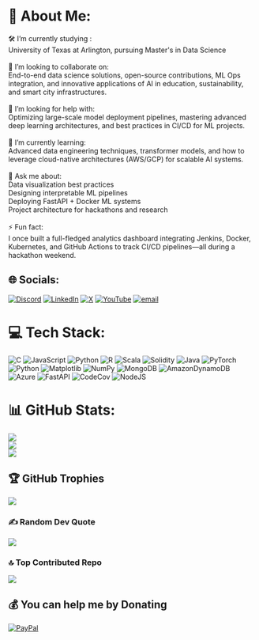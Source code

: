 # 💫 About Me:
🛠 I’m currently studying :<br>University of Texas at Arlington, pursuing Master's in Data Science<br><br>🤝 I’m looking to collaborate on:<br>End-to-end data science solutions, open-source contributions, ML Ops integration, and innovative applications of AI in education, sustainability, and smart city infrastructures.<br><br>🧠 I’m looking for help with:<br>Optimizing large-scale model deployment pipelines, mastering advanced deep learning architectures, and best practices in CI/CD for ML projects.<br><br>🌱 I’m currently learning:<br>Advanced data engineering techniques, transformer models, and how to leverage cloud-native architectures (AWS/GCP) for scalable AI systems.<br><br>💬 Ask me about:<br>Data visualization best practices<br>Designing interpretable ML pipelines<br>Deploying FastAPI + Docker ML systems<br>Project architecture for hackathons and research<br><br>⚡ Fun fact:<br>I once built a full-fledged analytics dashboard integrating Jenkins, Docker, Kubernetes, and GitHub Actions to track CI/CD pipelines—all during a hackathon weekend.


## 🌐 Socials:
[![Discord](https://img.shields.io/badge/Discord-%237289DA.svg?logo=discord&logoColor=white)](https://discord.gg/yashjoshi2124) [![LinkedIn](https://img.shields.io/badge/LinkedIn-%230077B5.svg?logo=linkedin&logoColor=white)](https://linkedin.com/in/www.linkedin.com/in/yash-joshi21) [![X](https://img.shields.io/badge/X-black.svg?logo=X&logoColor=white)](https://x.com/https://x.com/yashjosh7486) [![YouTube](https://img.shields.io/badge/YouTube-%23FF0000.svg?logo=YouTube&logoColor=white)](https://youtube.com/@Yash_Joshi) [![email](https://img.shields.io/badge/Email-D14836?logo=gmail&logoColor=white)](mailto:yashjosh7486@gmail.com) 

# 💻 Tech Stack:
![C](https://img.shields.io/badge/c-%2300599C.svg?style=plastic&logo=c&logoColor=white) ![JavaScript](https://img.shields.io/badge/javascript-%23323330.svg?style=plastic&logo=javascript&logoColor=%23F7DF1E) ![Python](https://img.shields.io/badge/python-3670A0?style=plastic&logo=python&logoColor=ffdd54) ![R](https://img.shields.io/badge/r-%23276DC3.svg?style=plastic&logo=r&logoColor=white) ![Scala](https://img.shields.io/badge/scala-%23DC322F.svg?style=plastic&logo=scala&logoColor=white) ![Solidity](https://img.shields.io/badge/Solidity-%23363636.svg?style=plastic&logo=solidity&logoColor=white) ![Java](https://img.shields.io/badge/java-%23ED8B00.svg?style=plastic&logo=openjdk&logoColor=white) ![PyTorch](https://img.shields.io/badge/PyTorch-%23EE4C2C.svg?style=plastic&logo=PyTorch&logoColor=white) ![Python](https://img.shields.io/badge/python-3670A0?style=plastic&logo=python&logoColor=ffdd54) ![Matplotlib](https://img.shields.io/badge/Matplotlib-%23ffffff.svg?style=plastic&logo=Matplotlib&logoColor=black) ![NumPy](https://img.shields.io/badge/numpy-%23013243.svg?style=plastic&logo=numpy&logoColor=white) ![MongoDB](https://img.shields.io/badge/MongoDB-%234ea94b.svg?style=plastic&logo=mongodb&logoColor=white) ![AmazonDynamoDB](https://img.shields.io/badge/Amazon%20DynamoDB-4053D6?style=plastic&logo=Amazon%20DynamoDB&logoColor=white) ![Azure](https://img.shields.io/badge/azure-%230072C6.svg?style=plastic&logo=microsoftazure&logoColor=white) ![FastAPI](https://img.shields.io/badge/FastAPI-005571?style=plastic&logo=fastapi) ![CodeCov](https://img.shields.io/badge/codecov-%23ff0077.svg?style=plastic&logo=codecov&logoColor=white) ![NodeJS](https://img.shields.io/badge/node.js-6DA55F?style=plastic&logo=node.js&logoColor=white)
# 📊 GitHub Stats:
![](https://github-readme-stats.vercel.app/api?username=YashJoshi2109&theme=radical&hide_border=false&include_all_commits=true&count_private=true)<br/>
![](https://nirzak-streak-stats.vercel.app/?user=YashJoshi2109&theme=radical&hide_border=false)<br/>
![](https://github-readme-stats.vercel.app/api/top-langs/?username=YashJoshi2109&theme=radical&hide_border=false&include_all_commits=true&count_private=true&layout=compact)

## 🏆 GitHub Trophies
![](https://github-profile-trophy.vercel.app/?username=YashJoshi2109&theme=radical&no-frame=false&no-bg=true&margin-w=4)

### ✍️ Random Dev Quote
![](https://quotes-github-readme.vercel.app/api?type=horizontal&theme=radical)

### 🔝 Top Contributed Repo
![](https://github-contributor-stats.vercel.app/api?username=YashJoshi2109&limit=5&theme=radical&combine_all_yearly_contributions=true)

  ## 💰 You can help me by Donating
  [![PayPal](https://img.shields.io/badge/PayPal-00457C?style=for-the-badge&logo=paypal&logoColor=white)](https://paypal.me/YashJoshi21) 

  
<!-- Proudly created with GPRM ( https://gprm.itsvg.in ) -->
